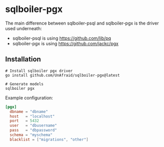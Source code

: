 # sqlboiler-pgx

The main difference between sqlboiler-psql and sqlboiler-pgx is the driver used underneath:
- sqlboiler-psql is using https://github.com/lib/pq
- sqlboiler-pgx is using https://github.com/jackc/pgx

## Installation
```
# Install sqlboiler pgx driver
go install github.com/UnAfraid/sqlboiler-pgx@latest

# Generate models
sqlboiler pgx
```

Example configuration:
```toml
[pgx]
  dbname = "dbname"
  host   = "localhost"
  port   = 5432
  user   = "dbusername"
  pass   = "dbpassword"
  schema = "myschema"
  blacklist = ["migrations", "other"]
```
